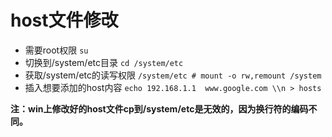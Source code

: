 # host文件修改

 * 需要root权限 ``` su ```
 * 切换到/system/etc目录 ``` cd /system/etc ```
 * 获取/system/etc的读写权限 ``` /system/etc # mount -o rw,remount /system ```
 * 插入想要添加的host内容 ``` echo 192.168.1.1  www.google.com \\n > hosts ```
 
__注：win上修改好的host文件cp到/system/etc是无效的，因为换行符的编码不同。__
